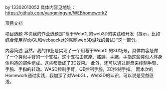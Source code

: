 by 13302010052
具体内容见地址：https://github.com/yangmingym/WEBhomework2

 项目文档
 
项目选题
本次我的作业选题是“基于WebGL的web3D的实践和开发（提示，比如综合使用WebGL和websocket的联网web3D游戏的尝试）”这一部分。

内容简述
当然，我的作业是实现了一个用基于WebGL的3D场景。具体内容是做了一个类似手臂的一个支柱。这个支柱由底座、胳膊、手腕、手指这些类似人体身体构造的部件组成。这些都做成了3D效果。
此外，还可以通过键盘来控制手臂、手腕、手指的转动。WASD控制手臂，QE控制手腕，ZC控制手指。
而本次的Homework通过实践，我加深了对WebGL，Web3D的认识，可以说是受益匪浅。
